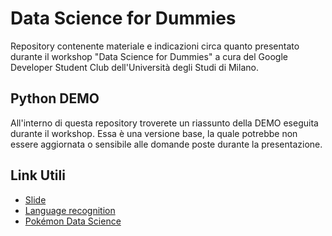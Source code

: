 ﻿# Data Science for Dummies
Repository contenente materiale e indicazioni circa quanto presentato durante il workshop "Data Science for Dummies" a cura del Google Developer Student Club dell'Università degli Studi di Milano.
## Python DEMO
All'interno di questa repository troverete un riassunto della DEMO eseguita durante il workshop. Essa è una versione base, la quale potrebbe non essere aggiornata o sensibile alle domande poste durante la presentazione.

## Link Utili
- [Slide](https://docs.google.com/presentation/d/10nvUCxf9WAXRkUPWSchRSAJfraoyZWA0ShKLIrG_RCs/edit?usp=sharing)
- [Language recognition](https://github.com/ManuelDileo/language-recognition)
- [Pokémon Data Science](https://github.com/ManuelDileo/pokemon-data-science)
